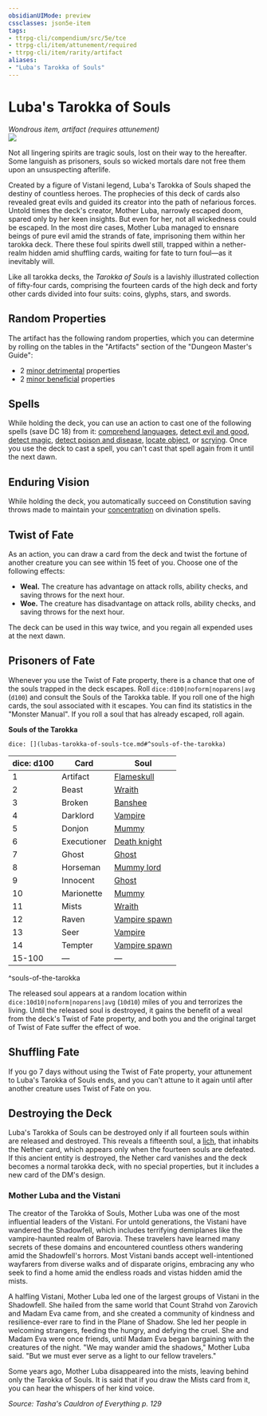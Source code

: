 ```yaml
---
obsidianUIMode: preview
cssclasses: json5e-item
tags:
- ttrpg-cli/compendium/src/5e/tce
- ttrpg-cli/item/attunement/required
- ttrpg-cli/item/rarity/artifact
aliases: 
- "Luba's Tarokka of Souls"
---
```

# Luba's Tarokka of Souls
*Wondrous item, artifact (requires attunement)*  
![](/3-Mechanics/CLI/Compendium/items/img/lubas-tarokka-of-souls.webp#right)


Not all lingering spirits are tragic souls, lost on their way to the hereafter. Some languish as prisoners, souls so wicked mortals dare not free them upon an unsuspecting afterlife.

Created by a figure of Vistani legend, Luba's Tarokka of Souls shaped the destiny of countless heroes. The prophecies of this deck of cards also revealed great evils and guided its creator into the path of nefarious forces. Untold times the deck's creator, Mother Luba, narrowly escaped doom, spared only by her keen insights. But even for her, not all wickedness could be escaped. In the most dire cases, Mother Luba managed to ensnare beings of pure evil amid the strands of fate, imprisoning them within her tarokka deck. There these foul spirits dwell still, trapped within a nether-realm hidden amid shuffling cards, waiting for fate to turn foul—as it inevitably will.

Like all tarokka decks, the *Tarokka of Souls* is a lavishly illustrated collection of fifty-four cards, comprising the fourteen cards of the high deck and forty other cards divided into four suits: coins, glyphs, stars, and swords.

## Random Properties

The artifact has the following random properties, which you can determine by rolling on the tables in the "Artifacts" section of the "Dungeon Master's Guide":

- 2 [minor detrimental](/3-Mechanics/CLI/Compendium/tables/artifact-properties-minor-detrimental-properties.md) properties  
- 2 [minor beneficial](/3-Mechanics/CLI/Compendium/tables/artifact-properties-minor-beneficial-properties.md) properties  

## Spells

While holding the deck, you can use an action to cast one of the following spells (save DC 18) from it: [comprehend languages](/3-Mechanics/CLI/Compendium/spells/comprehend-languages.md), [detect evil and good](/3-Mechanics/CLI/Compendium/spells/detect-evil-and-good.md), [detect magic](/3-Mechanics/CLI/Compendium/spells/detect-magic.md), [detect poison and disease](/3-Mechanics/CLI/Compendium/spells/detect-poison-and-disease.md), [locate object](/3-Mechanics/CLI/Compendium/spells/locate-object.md), or [scrying](/3-Mechanics/CLI/Compendium/spells/scrying.md). Once you use the deck to cast a spell, you can't cast that spell again from it until the next dawn.

## Enduring Vision

While holding the deck, you automatically succeed on Constitution saving throws made to maintain your [concentration](/3-Mechanics/CLI/Rules/conditions.md#Concentration) on divination spells.

## Twist of Fate

As an action, you can draw a card from the deck and twist the fortune of another creature you can see within 15 feet of you. Choose one of the following effects:

- **Weal.** The creature has advantage on attack rolls, ability checks, and saving throws for the next hour.  
- **Woe.** The creature has disadvantage on attack rolls, ability checks, and saving throws for the next hour.  

The deck can be used in this way twice, and you regain all expended uses at the next dawn.

## Prisoners of Fate

Whenever you use the Twist of Fate property, there is a chance that one of the souls trapped in the deck escapes. Roll `dice:d100|noform|noparens|avg` (`d100`) and consult the Souls of the Tarokka table. If you roll one of the high cards, the soul associated with it escapes. You can find its statistics in the "Monster Manual". If you roll a soul that has already escaped, roll again.

**Souls of the Tarokka**

`dice: [](lubas-tarokka-of-souls-tce.md#^souls-of-the-tarokka)`

| dice: d100 | Card | Soul |
|------------|------|------|
| 1 | Artifact | [Flameskull](/3-Mechanics/CLI/Compendium/bestiary/undead/flameskull.md) |
| 2 | Beast | [Wraith](/3-Mechanics/CLI/Compendium/bestiary/undead/wraith.md) |
| 3 | Broken | [Banshee](/3-Mechanics/CLI/Compendium/bestiary/undead/banshee.md) |
| 4 | Darklord | [Vampire](/3-Mechanics/CLI/Compendium/bestiary/undead/vampire.md) |
| 5 | Donjon | [Mummy](/3-Mechanics/CLI/Compendium/bestiary/undead/mummy.md) |
| 6 | Executioner | [Death knight](/3-Mechanics/CLI/Compendium/bestiary/undead/death-knight.md) |
| 7 | Ghost | [Ghost](/3-Mechanics/CLI/Compendium/bestiary/undead/ghost.md) |
| 8 | Horseman | [Mummy lord](/3-Mechanics/CLI/Compendium/bestiary/undead/mummy-lord.md) |
| 9 | Innocent | [Ghost](/3-Mechanics/CLI/Compendium/bestiary/undead/ghost.md) |
| 10 | Marionette | [Mummy](/3-Mechanics/CLI/Compendium/bestiary/undead/mummy.md) |
| 11 | Mists | [Wraith](/3-Mechanics/CLI/Compendium/bestiary/undead/wraith.md) |
| 12 | Raven | [Vampire spawn](/3-Mechanics/CLI/Compendium/bestiary/undead/vampire-spawn.md) |
| 13 | Seer | [Vampire](/3-Mechanics/CLI/Compendium/bestiary/undead/vampire.md) |
| 14 | Tempter | [Vampire spawn](/3-Mechanics/CLI/Compendium/bestiary/undead/vampire-spawn.md) |
| 15-100 | — | — |
^souls-of-the-tarokka

The released soul appears at a random location within `dice:10d10|noform|noparens|avg` (`10d10`) miles of you and terrorizes the living. Until the released soul is destroyed, it gains the benefit of a weal from the deck's Twist of Fate property, and both you and the original target of Twist of Fate suffer the effect of woe.

## Shuffling Fate

If you go 7 days without using the Twist of Fate property, your attunement to Luba's Tarokka of Souls ends, and you can't attune to it again until after another creature uses Twist of Fate on you.

## Destroying the Deck

Luba's Tarokka of Souls can be destroyed only if all fourteen souls within are released and destroyed. This reveals a fifteenth soul, a [lich](/3-Mechanics/CLI/Compendium/bestiary/undead/lich.md), that inhabits the Nether card, which appears only when the fourteen souls are defeated. If this ancient entity is destroyed, the Nether card vanishes and the deck becomes a normal tarokka deck, with no special properties, but it includes a new card of the DM's design.

### Mother Luba and the Vistani

The creator of the Tarokka of Souls, Mother Luba was one of the most influential leaders of the Vistani. For untold generations, the Vistani have wandered the Shadowfell, which includes terrifying demiplanes like the vampire-haunted realm of Barovia. These travelers have learned many secrets of these domains and encountered countless others wandering amid the Shadowfell's horrors. Most Vistani bands accept well-intentioned wayfarers from diverse walks and of disparate origins, embracing any who seek to find a home amid the endless roads and vistas hidden amid the mists.

A halfling Vistani, Mother Luba led one of the largest groups of Vistani in the Shadowfell. She hailed from the same world that Count Strahd von Zarovich and Madam Eva came from, and she created a community of kindness and resilience-ever rare to find in the Plane of Shadow. She led her people in welcoming strangers, feeding the hungry, and defying the cruel. She and Madam Eva were once friends, until Madam Eva began bargaining with the creatures of the night. "We may wander amid the shadows," Mother Luba said. "But we must ever serve as a light to our fellow travelers."

Some years ago, Mother Luba disappeared into the mists, leaving behind only the Tarokka of Souls. It is said that if you draw the Mists card from it, you can hear the whispers of her kind voice.

*Source: Tasha's Cauldron of Everything p. 129*